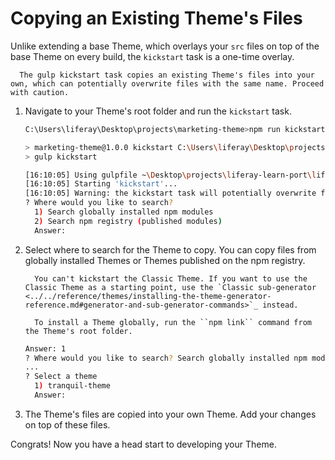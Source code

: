 # Copying an Existing Theme's Files

Unlike extending a base Theme, which overlays your `src` files on top of the base Theme on every build, the `kickstart` task is a one-time overlay. 

```warning::
  The gulp kickstart task copies an existing Theme's files into your own, which can potentially overwrite files with the same name. Proceed with caution.
```

1. Navigate to your Theme's root folder and run the `kickstart` task.

    ```bash
    C:\Users\liferay\Desktop\projects\marketing-theme>npm run kickstart

    > marketing-theme@1.0.0 kickstart C:\Users\liferay\Desktop\projects\marketing-theme
    > gulp kickstart

    [16:10:05] Using gulpfile ~\Desktop\projects\liferay-learn-port\liferay-t6s3.zip\t6s3-impl\marketing-theme\gulpfile.js
    [16:10:05] Starting 'kickstart'...
    [16:10:05] Warning: the kickstart task will potentially overwrite files in your src directory
    ? Where would you like to search?
      1) Search globally installed npm modules
      2) Search npm registry (published modules)
      Answer:
    ```

1. Select where to search for the Theme to copy. You can copy files from globally installed Themes or Themes published on the npm registry.

    ```note::
      You can't kickstart the Classic Theme. If you want to use the Classic Theme as a starting point, use the `Classic sub-generator <../../reference/themes/installing-the-theme-generator-reference.md#generator-and-sub-generator-commands>`_ instead.
    ```

    ```note::
      To install a Theme globally, run the ``npm link`` command from the Theme's root folder.
    ```

    ```bash
    Answer: 1
    ? Where would you like to search? Search globally installed npm modules
    ...
    ? Select a theme
      1) tranquil-theme
      Answer:
    ```

1. The Theme's files are copied into your own Theme. Add your changes on top of these files.

Congrats! Now you have a head start to developing your Theme.
